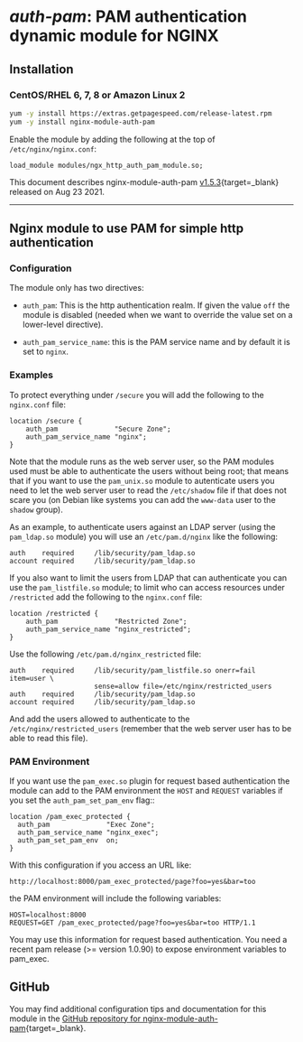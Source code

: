 # *auth-pam*: PAM authentication dynamic module for NGINX


## Installation

### CentOS/RHEL 6, 7, 8 or Amazon Linux 2

```bash
yum -y install https://extras.getpagespeed.com/release-latest.rpm
yum -y install nginx-module-auth-pam
```

Enable the module by adding the following at the top of `/etc/nginx/nginx.conf`:

```nginx
load_module modules/ngx_http_auth_pam_module.so;
```


This document describes nginx-module-auth-pam [v1.5.3](https://github.com/sto/ngx_http_auth_pam_module/releases/tag/v1.5.3){target=_blank} 
released on Aug 23 2021.

<hr />

## Nginx module to use PAM for simple http authentication

### Configuration

The module only has two directives:

- ``auth_pam``: This is the http authentication realm. If given the value
  ``off`` the module is disabled (needed when we want to override the value
  set on a lower-level directive).

- ``auth_pam_service_name``: this is the PAM service name and by default it is
  set to ``nginx``.

### Examples

To protect everything under ``/secure`` you will add the following to the
``nginx.conf`` file:

	location /secure {
	    auth_pam              "Secure Zone";
	    auth_pam_service_name "nginx";
	}

Note that the module runs as the web server user, so the PAM modules used must
be able to authenticate the users without being root; that means that if you
want to use the ``pam_unix.so`` module to autenticate users you need to let the
web server user to read the ``/etc/shadow`` file if that does not scare you (on
Debian like systems you can add the ``www-data`` user to the ``shadow`` group).

As an example, to authenticate users against an LDAP server (using the
``pam_ldap.so`` module) you will use an ``/etc/pam.d/nginx`` like the
following:

	auth    required     /lib/security/pam_ldap.so
	account required     /lib/security/pam_ldap.so

If you also want to limit the users from LDAP that can authenticate you can
use the ``pam_listfile.so`` module; to limit who can access resources under
``/restricted`` add the following to the ``nginx.conf`` file:

	location /restricted {
	    auth_pam              "Restricted Zone";
	    auth_pam_service_name "nginx_restricted";
	}

Use the following ``/etc/pam.d/nginx_restricted`` file:

	auth    required     /lib/security/pam_listfile.so onerr=fail item=user \
	                     sense=allow file=/etc/nginx/restricted_users
	auth    required     /lib/security/pam_ldap.so
	account required     /lib/security/pam_ldap.so

And add the users allowed to authenticate to the ``/etc/nginx/restricted_users``
(remember that the web server user has to be able to read this file).

### PAM Environment

If you want use the ``pam_exec.so`` plugin for request based authentication the
module can add to the PAM environment the ``HOST`` and ``REQUEST`` variables if
you set the ``auth_pam_set_pam_env`` flag::

	location /pam_exec_protected {
	  auth_pam              "Exec Zone";
	  auth_pam_service_name "nginx_exec";
	  auth_pam_set_pam_env  on;
	}

With this configuration if you access an URL like:

	http://localhost:8000/pam_exec_protected/page?foo=yes&bar=too

the PAM environment will include the following variables:

	HOST=localhost:8000
	REQUEST=GET /pam_exec_protected/page?foo=yes&bar=too HTTP/1.1

You may use this information for request based authentication.
You need a recent pam release (>= version 1.0.90) to expose environment
variables to pam_exec.

## GitHub

You may find additional configuration tips and documentation for this module in the [GitHub 
repository for 
nginx-module-auth-pam](https://github.com/sto/ngx_http_auth_pam_module){target=_blank}.